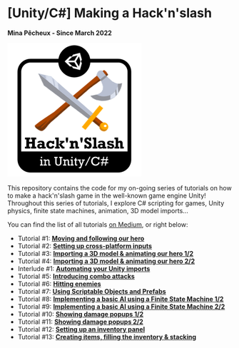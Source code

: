 # [Unity/C#] Making a Hack'n'slash

**Mina Pêcheux - Since March 2022**

![logo](imgs/logo.png)

This repository contains the code for my on-going series of tutorials on how to make a hack'n'slash game in the well-known game engine Unity! Throughout this series of tutorials, I explore C# scripting for games, Unity physics, finite state machines, animation, 3D model imports...

You can find the list of all tutorials [on Medium](https://mina-pecheux.medium.com/making-a-hackn-slash-game-in-unity-c-6ec315e75816), or right below:

<ul class="">
<li>Tutorial #1: <a rel="noopener follow" href="https://mina-pecheux.medium.com/making-a-hackn-slash-1-moving-and-following-our-hero-a9121b725c94"><strong>Moving and following our hero</strong></a></li>

<li>Tutorial #2: <a rel="noopener follow" href="https://mina-pecheux.medium.com/making-a-hackn-slash-2-setting-up-cross-platform-inputs-cd43174c11c9"><strong>Setting up cross-platform inputs</strong></a></li>
  
<li>Tutorial #3: <a rel="noopener follow" href="https://mina-pecheux.medium.com/making-a-hackn-slash-3-importing-a-3d-model-animating-our-hero-1-2-f23b37f36359"><strong>Importing a 3D model & animating our hero 1/2</strong></a></li>
  
<li>Tutorial #4: <a rel="noopener follow" href="https://mina-pecheux.medium.com/making-a-hackn-slash-4-importing-a-3d-model-animating-our-hero-2-2-15377f0a3315"><strong>Importing a 3D model & animating our hero 2/2</strong></a></li>
  
<li>Interlude #1: <a rel="noopener follow" href="https://medium.com/codex/hackn-slash-interlude-1-automating-your-unity-imports-cd2ae594bf5c"><strong>Automating your Unity imports</strong></a></li>
  
<li>Tutorial #5: <a rel="noopener follow" href="https://mina-pecheux.medium.com/making-a-hackn-slash-5-introducing-combo-attacks-45ce61eb9931"><strong>Introducing combo attacks</strong></a></li>
  
<li>Tutorial #6: <a rel="noopener follow" href="https://mina-pecheux.medium.com/making-a-hackn-slash-6-hitting-enemies-733ef33c0b36"><strong>Hitting enemies</strong></a></li>
  
<li>Tutorial #7: <a rel="noopener follow" href="https://mina-pecheux.medium.com/making-a-hackn-slash-7-using-scriptable-objects-and-prefabs-351350514377"><strong>Using Scriptable Objects and Prefabs</strong></a></li>
  
<li>Tutorial #8: <a rel="noopener follow" href="https://mina-pecheux.medium.com/making-a-hackn-slash-8-implementing-a-basic-ai-using-a-finite-state-machine-1-2-be45ac71c73b"><strong>Implementing a basic AI using a Finite State Machine 1/2</strong></a></li>
  
<li>Tutorial #9: <a rel="noopener follow" href="https://mina-pecheux.medium.com/making-a-hackn-slash-9-implementing-a-basic-ai-using-a-finite-state-machine-2-2-a525402dfdb6"><strong>Implementing a basic AI using a Finite State Machine 2/2</strong></a></li>
  
<li>Tutorial #10: <a rel="noopener follow" href="https://mina-pecheux.medium.com/making-a-hackn-slash-10-showing-damage-popups-1-2-80f4003abffa"><strong>Showing damage popups 1/2</strong></a></li>
  
<li>Tutorial #11: <a rel="noopener follow" href="https://mina-pecheux.medium.com/making-a-hackn-slash-11-showing-damage-popups-2-2-e4e6e59ce370"><strong>Showing damage popups 2/2</strong></a></li>
  
<li>Tutorial #12: <a rel="noopener follow" href="https://mina-pecheux.medium.com/making-a-hackn-slash-12-setting-up-an-inventory-panel-317061819206"><strong>Setting up an inventory panel</strong></a></li>
  
<li>Tutorial #13: <a rel="noopener follow" href="https://mina-pecheux.medium.com/making-a-hackn-slash-13-creating-items-filling-the-inventory-stacking-43e86c5c43fd"><strong>Creating items, filling the inventory & stacking</strong></a></li>
  
</ul>
